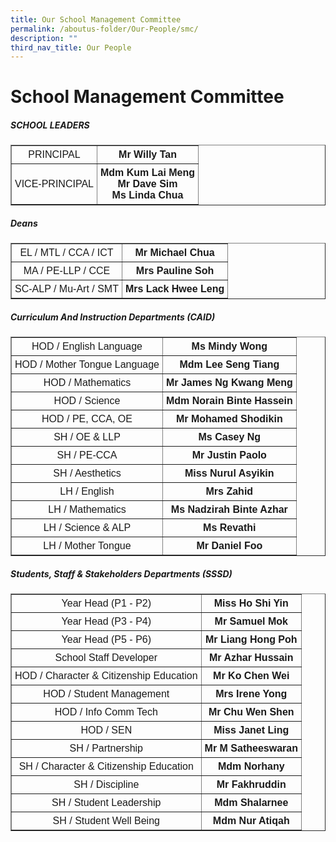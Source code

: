 ```yaml
---
title: Our School Management Committee
permalink: /aboutus-folder/Our-People/smc/
description: ""
third_nav_title: Our People
---
```

School Management Committee
===========================
<style>
table {
  font-family: arial, sans-serif;
  border-collapse: collapse;
  text-align: center;
}

td, th {
  border: 1x solid #dddddd;
  text-align: center;
  padding: 5px;
}

</style>

<h5>SCHOOL LEADERS</h5>

<table border="1">
	<tbody><tr>
		<td>
			PRINCIPAL
		</td>
		<td>
			<b>Mr Willy Tan</b>
		</td>
	</tr>
	<tr>
		<td>
			VICE-PRINCIPAL
		</td>
		<td>
			<b>Mdm Kum Lai Meng</b><br>
			<b>Mr Dave Sim</b><br>
			<b>Ms Linda Chua</b>
		</td>
	</tr>
	</tbody></table>

<h5>Deans</h5>

<table border="1">
	<tbody><tr>
		<td>
			EL / MTL / CCA / ICT
		</td>
		<td>
			<b>Mr Michael Chua</b>
		</td>
	</tr>
		<tr>
		<td>
			MA / PE-LLP / CCE
		</td>
		<td>
			<b>Mrs Pauline Soh</b>
		</td>
	</tr>
		<tr>
		<td>
			SC-ALP / Mu-Art / SMT
		</td>
		<td>
			<b>Mrs Lack Hwee Leng</b>
		</td>
	</tr>
	</tbody></table>


<h5>Curriculum And Instruction Departments (CAID)</h5>

<table border="1">
	<tbody><tr>
		<td>
			HOD / English Language
		</td>
		<td>
			<b>Ms Mindy Wong</b>
		</td>
	</tr>
		<tr>
		<td>
			HOD / Mother Tongue Language
		</td>
		<td>
			<b>Mdm Lee Seng Tiang</b>
		</td>
	</tr>
		<tr>
		<td>
			HOD / Mathematics
		</td>
		<td>
			<b>Mr James Ng Kwang Meng</b>
		</td>
	</tr>
		<tr>
		<td>
			HOD / Science
		</td>
		<td>
			<b>Mdm Norain Binte Hassein</b>
		</td>
	</tr>
		<tr>
		<td>
			HOD / PE, CCA, OE
		</td>
		<td>
			<b>Mr Mohamed Shodikin</b>
		</td>
	</tr>
		<tr>
		<td>
			SH / OE &amp; LLP
		</td>
		<td>
			<b>Ms Casey Ng</b>
		</td>
	</tr>
		<tr>
		<td>
			SH / PE-CCA
		</td>
		<td>
			<b>Mr Justin Paolo</b>
		</td>
	</tr>
		<tr>
		<td>
			SH / Aesthetics
		</td>
		<td>
			<b>Miss Nurul Asyikin</b>
		</td>
	</tr>
	<tr>
		<td>
			LH / English
		</td>
		<td>
			<b>Mrs Zahid</b>
		</td>
	</tr>
	<tr>
		<td>
			LH / Mathematics
		</td>
		<td>
			<b>Ms Nadzirah Binte Azhar</b>
		</td>
	</tr>
	<tr>
		<td>
			LH / Science &amp; ALP
		</td>
		<td>
			<b>Ms Revathi</b>
		</td>
	</tr>
	<tr>
		<td>
			LH / Mother Tongue
		</td>
		<td>
			<b>Mr Daniel Foo</b>
		</td>
	</tr>
	</tbody></table>


<h5>Students, Staff &amp; Stakeholders Departments (SSSD)</h5>

<table border="1">
	<tbody><tr>
		<td>
			Year Head (P1 - P2)
		</td>
		<td>
			<b>Miss Ho Shi Yin</b>
		</td>
	</tr>
	<tr>
		<td>
			Year Head (P3 - P4)
		</td>
		<td>
			<b>Mr Samuel Mok</b>
		</td>
	</tr>
		<tr>
		<td>
			Year Head (P5 - P6)
		</td>
		<td>
			<b>Mr Liang Hong Poh</b>
		</td>
	</tr>
		<tr>
		<td>
			School Staff Developer
		</td>
		<td>
			<b>Mr Azhar Hussain</b>
		</td>
	</tr>
		<tr>
		<td>
			HOD / Character &amp; Citizenship Education
		</td>
		<td>
			<b>Mr Ko Chen Wei</b>
		</td>
	</tr>
		<tr>
		<td>
			HOD / Student Management
		</td>
		<td>
			<b>Mrs Irene Yong</b>
		</td>
	</tr>
		<tr>
		<td>
			HOD / Info Comm Tech
		</td>
		<td>
			<b>Mr Chu Wen Shen</b>
		</td>
	</tr>
		<tr>
		<td>
			HOD / SEN
		</td>
		<td>
			<b>Miss Janet Ling</b>
		</td>
	</tr>
		<tr>
		<td>
			SH / Partnership
		</td>
		<td>
			<b>Mr M Satheeswaran</b>
		</td>
	</tr>
		<tr>
		<td>
			SH / Character &amp; Citizenship Education
		</td>
		<td>
			<b>Mdm Norhany</b>
		</td>
	</tr>
		<tr>
		<td>
			SH / Discipline
		</td>
		<td>
			<b>Mr Fakhruddin</b>
		</td>
	</tr>
		<tr>
		<td>
			SH / Student Leadership
		</td>
		<td>
			<b>Mdm Shalarnee</b>
		</td>
	</tr>
		<tr>
		<td>
			SH / Student Well Being
		</td>
		<td>
			<b>Mdm Nur Atiqah</b>
		</td>
	</tr>
	</tbody></table>